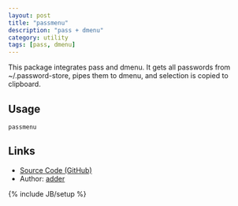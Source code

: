 ```yaml
---
layout: post
title: "passmenu"
description: "pass + dmenu"
category: utility
tags: [pass, dmenu]
---
```

This package integrates pass and dmenu.
It gets all passwords from ~/.password-store, pipes them to dmenu, and selection is copied to clipboard.

## Usage

`passmenu`

## Links

* [Source Code (GitHub)](https://github.com/overclockworked64/passmenu)
* Author: [adder](https://github.com/overclockworked64)

{% include JB/setup %}
